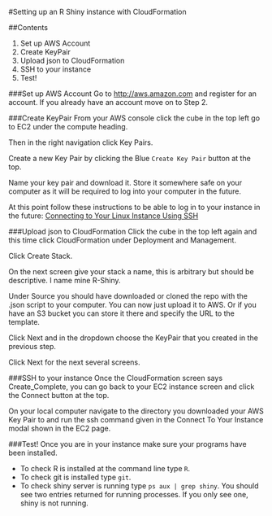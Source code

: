 #Setting up an R Shiny instance with CloudFormation

##Contents

1. Set up AWS Account
2. Create KeyPair
3. Upload json to CloudFormation
4. SSH to your instance
5. Test!

###Set up AWS Account
Go to http://aws.amazon.com and register for an account. If you already have an account move on to Step 2.

###Create KeyPair
From your AWS console click the cube in the top left go to EC2 under the compute heading.

Then in the right navigation click Key Pairs.

Create a new Key Pair by clicking the Blue `Create Key Pair` button at the top.

Name your key pair and download it. Store it somewhere safe on your computer as it will be required to log into your computer in the future.

At this point follow these instructions to be able to log in to your instance in the future: [Connecting to Your Linux Instance Using SSH](http://docs.aws.amazon.com/AWSEC2/latest/UserGuide/AccessingInstancesLinux.html)

###Upload json to CloudFormation
Click the cube in the top left again and this time click CloudFormation under Deployment and Management.

Click Create Stack.

On the next screen give your stack a name, this is arbitrary but should be descriptive. I name mine R-Shiny.

Under Source you should have downloaded or cloned the repo with the .json script to your computer. You can now just upload it to AWS. Or if you have an S3 bucket you can store it there and specify the URL to the template.

Click Next and in the dropdown choose the KeyPair that you created in the previous step.

Click Next for the next several screens.

###SSH to your instance
Once the CloudFormation screen says Create_Complete, you can go back to your EC2 instance screen and click the Connect button at the top.

On your local computer navigate to the directory you downloaded your AWS Key Pair to and run the ssh command given in the Connect To Your Instance modal shown in the EC2 page.

###Test!
Once you are in your instance make sure your programs have been installed.

* To check R is installed at the command line type `R`.
* To check git is installed type `git`.
* To check shiny server is running type `ps aux | grep shiny`. You should see two entries returned for running processes. If you only see one, shiny is not running.
